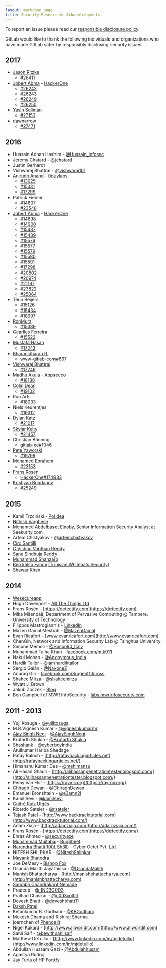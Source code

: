 ```yaml
---
layout: markdown_page
title: Security Researcher Acknowledgments
---
```


To report an issue please read our [responsible disclosure policy](/disclosure).

GitLab would like to thank the following individuals and organizations who have
made GitLab safer by responsibly disclosing security issues.

## 2017

- [Jason Ritzke](https://twitter.com/rtzq0)
  - [#26411](https://gitlab.com/gitlab-org/gitlab-ce/issues/26411)
- [Jobert Abma](https://twitter.com/jobertabma) - [HackerOne](https://hackerone.com/jobert)
  - [#26242](https://gitlab.com/gitlab-org/gitlab-ce/issues/26242)
  - [#26243](https://gitlab.com/gitlab-org/gitlab-ce/issues/26243)
  - [#26249](https://gitlab.com/gitlab-org/gitlab-ce/issues/26249)
  - [#26250](https://gitlab.com/gitlab-org/gitlab-ce/issues/26250)
- [Yasin Soliman](https://twitter.com/SecurityYasin)
  - [#27153](https://gitlab.com/gitlab-org/gitlab-ce/issues/27153)
- [dawnarrow](https://hackerone.com/dawnarrow)
  - [#27471](https://gitlab.com/gitlab-org/gitlab-ce/issues/27471)

## 2016

- Hussain Adnan Hashim - [@Hussain_infosec](https://www.facebook.com/profile.php?id=100004366368341)
- Jérémy Chatard - [@jchatard](https://twitter.com/jchatard)
- Justin Gerhardt
- Vishwaraj Bhattrai - [@vishwaraj101](https://twitter.com/vishwaraj101)
- [Anirudh Anand](https://hackerone.com/a0xnirudh) - [0daylabs](https://www.0daylabs.com/)
  - [#13625](https://gitlab.com/gitlab-org/gitlab-ce/issues/13625)
  - [#15331](https://gitlab.com/gitlab-org/gitlab-ce/issues/15331)
  - [#17299](https://gitlab.com/gitlab-org/gitlab-ce/issues/17299)
- Patrick Fiedler
  - [#14607](https://gitlab.com/gitlab-org/gitlab-ce/issues/14607)
  - [#23548](https://gitlab.com/gitlab-org/gitlab-ce/issues/23548)
- [Jobert Abma](https://twitter.com/jobertabma) - [HackerOne](https://hackerone.com/jobert)
  - [#14898](https://gitlab.com/gitlab-org/gitlab-ce/issues/14898)
  - [#14900](https://gitlab.com/gitlab-org/gitlab-ce/issues/14900)
  - [#15437](https://gitlab.com/gitlab-org/gitlab-ce/issues/15437)
  - [#15439](https://gitlab.com/gitlab-org/gitlab-ce/issues/15439)
  - [#15576](https://gitlab.com/gitlab-org/gitlab-ce/issues/15576)
  - [#15577](https://gitlab.com/gitlab-org/gitlab-ce/issues/15577)
  - [#15579](https://gitlab.com/gitlab-org/gitlab-ce/issues/15579)
  - [#15580](https://gitlab.com/gitlab-org/gitlab-ce/issues/15580)
  - [#15591](https://gitlab.com/gitlab-org/gitlab-ce/issues/15591)
  - [#17298](https://gitlab.com/gitlab-org/gitlab-ce/issues/17298)
  - [#20802](https://gitlab.com/gitlab-org/gitlab-ce/issues/20802)
  - [#20974](https://gitlab.com/gitlab-org/gitlab-ce/issues/20974)
  - [#21167](https://gitlab.com/gitlab-org/gitlab-ce/issues/21167)
  - [#23822](https://gitlab.com/gitlab-org/gitlab-ce/issues/23822)
  - [#25064](https://gitlab.com/gitlab-org/gitlab-ce/issues/25064)
- Teun Beijers
  - [#15126](https://gitlab.com/gitlab-org/gitlab-ce/issues/15126)
  - [#15434](https://gitlab.com/gitlab-org/gitlab-ce/issues/15434)
  - [#18997](https://gitlab.com/gitlab-org/gitlab-ce/issues/18997)
- [RonMurz](https://hackerone.com/ronmurz)
  - [#15389](https://gitlab.com/gitlab-org/gitlab-ce/issues/15389)
- Gearlles Ferreira
  - [#15522](https://gitlab.com/gitlab-org/gitlab-ce/issues/15522)
- [Mustafa Hasan](https://twitter.com/strukt93)
  - [#17243](https://gitlab.com/gitlab-org/gitlab-ce/issues/17243)
- [Bharanidharan R.](https://www.linkedin.com/in/bharanidharanceh)
  - [www-gitlab-com#667](https://gitlab.com/gitlab-com/www-gitlab-com/issues/667)
- [Vishwaraj Bhattrai](https://hackerone.com/vraj)
  - [#17249](https://gitlab.com/gitlab-org/gitlab-ce/issues/17249)
- [Madhu Akula](http://twitter.com/madhuakula) - [Appsecco](http://appsecco.com)
  - [#18188](https://gitlab.com/gitlab-org/gitlab-ce/issues/18188)
- [Colin Dean](https://hackerone.com/colindean)
  - [#19102](https://gitlab.com/gitlab-org/gitlab-ce/issues/19102)
- Ron Arts
  - [#18033](https://gitlab.com/gitlab-org/gitlab-ce/issues/18033)
- Niels Keurentjes
  - [#19312](https://gitlab.com/gitlab-org/gitlab-ce/issues/19312)
- [Dylan Katz](https://dylankatz.com)
  - [#21017](https://gitlab.com/gitlab-org/gitlab-ce/issues/21017)
- [Skylar Kelty](https://hackerone.com/skylarkelty)
  - [#21457](https://gitlab.com/gitlab-org/gitlab-ce/issues/21457)
- Christian Bönning
  - [gitlab-ee#1046](https://gitlab.com/gitlab-org/gitlab-ee/issues/1046)
- [Pete Yaworski](https://twitter.com/yaworsk)
  - [#19799](https://gitlab.com/gitlab-org/gitlab-ce/issues/19799)
- [Mohamed Ebrahem](https://www.facebook.com/PSX0S404)
  - [#23153](https://gitlab.com/gitlab-org/gitlab-ce/issues/23153)
- [Frans Rosén](https://hackerone.com/fransrosen)
  - [HackerOne#174983](https://hackerone.com/reports/174983)
- [Kristiyan Bogdanov](https://www.linkedin.com/in/kristiyan-bogdanov-86641a60)
  - [#25249](https://gitlab.com/gitlab-org/gitlab-ce/issues/25249)

## 2015

- Kamil Trzciński - [Polidea](http://www.polidea.com/)
- [Nithish Varghese](https://www.facebook.com/nithish.varghese)
- Mohamed Abdelbaset Elnoby, Senior Information Security Analyst at Seekurity.com
- Artem Chistyakov - [@artemchistyakov](https://twitter.com/artemchistyakov)
- [Ciro Santilli](http://www.cirosantilli.com/)
- [C Vishnu Vardhan Reddy](https://www.facebook.com/vishnu.dfx)
- [Sane Sindhuja Reddy](https://www.facebook.com/sindhuja.reddy.137)
- [Muhammad Shahzaib](http://www.facebook.com/shazaib.malik.56)
- [Ben khlifa Fahmi](https://twitter.com/benkhlifa_fahmi) [(Tunisian Whitehats Security)](http://benkhlifa.com/)
- [Shawar Khan](https://www.facebook.com/shawarkhanskofficial)

## 2014

- [Wesecureapp](http://wesecureapp.com)
- Hugh Davenport - [All The Things Ltd](http://allthethings.co.nz)
- Frans Rosén - [https://detectify.com](https://detectify.com)
- Mika Mäenpää, Department of Pervasive Computing @ Tampere. University of Technology
- Filippos Mastrogiannis - [LinkedIn](https://www.linkedin.com/pub/filippos-mastrogiannis/68/132/177)
- Mazen Gamal Mesbah - [@MazenGamal](https://twitter.com/mazengamal)
- Evan Ricafort - [www.evanricafort.com](http://www.evanricafort.com)
- ChenQin, Network and Information Security Lab @ Tsinghua University
- Simone Memoli - [@Simon90_Italy](https://twitter.com/Simon90_Italy)
- Muhammad Talha Khan - [facebook.com/mtk911](https://www.facebook.com/mtk911)
- Nakul Mohan - [@Anonymous_India](https://twitter.com/Nakul_Mohan_Cia)
- Hardik Tailor - [@iamhardiktailor](https://twitter.com/iamhardiktailor)
- Sergio Galán - [@NaxoneZ](https://twitter.com/NaxoneZ)
- Anurag Giri - [facebook.com/Surgent10cross](https://www.facebook.com/Surgent10cross)
- Shahee Mirza - [@shaheemirza](https://twitter.com/shaheemirza)
- Wyatt J. Brown
- Jakub Zoczek - [Blog](http://zoczus.blogspot.com)
- Ben Campbell of MWR InfoSecurity - [labs.mwrinfosecurity.com](https://labs.mwrinfosecurity.com)

## 2011 - 2013

- Yuji Kosuga - [@yujikosuga](https://twitter.com/yujikosuga)
- M.R.Vignesh Kumar - [@vigneshkumarmr](https://twitter.com/vigneshkumarmr)
- [Ajay Singh Negi](http://computersecuritywithethicalhacking.blogspot.in/) - [@AjaySinghNegi](https://twitter.com/ajaysinghnegi)
- Krutarth Shukla - [@Krutarth Shukla](https://twitter.com/KrutarthShukla)
- [Shashank](http://www.freemium-devils.in/) - [@cyberboyIndia](https://twitter.com/cyberboyIndia)
- Atulkumar Hariba Shedage
- Rafay Baloch - [http://rafayhackingarticles.net](http://rafayhackingarticles.net/)
- Himanshu Kumar Das - [@mehimansu](https://twitter.com/mehimansu)
- Ali Hasan Ghauri - [http://alihassanpenetrationtester.blogspot.com/](http://alihassanpenetrationtester.blogspot.com/)
- Remy van Elst - [https://raymii.org](https://raymii.org/)
- Chiragh Dewan - [@ChiraghDewan](https://twitter.com/ChiraghDewan)
- Emanuel Bronshtein - [@e3amn2l](https://twitter.com/e3amn2l)
- Kamil Sevi - [@kamilsevi](https://twitter.com/kamilsevi)
- [Guifré Ruiz Utgés](https://linkedin.com/in/guifre)
- Ricardo Sateler - [@rsateler](https://twitter.com/rsateler)
- Tejash Patel - [http://www.backtracktutorial.com](http://www.backtracktutorial.com/)
- Adam Ziaja - [http://adamziaja.com](http://adamziaja.com/)
- Frans Rosén - [https://detectify.com](https://detectify.com/)
- Ehraz Ahmed - [@securityexe](https://twitter.com/securityexe)
- [Muhammad Mujtaba](http://www.twitter.com/mushti) - [BugSheet](http://www.bugsheet.com)
- [Narendra Bhati(R00t Sh3ll)](https://twitter.com/imnarendrabhati) - Cyber Octet Pvt. Ltd.
- NITESH SHILPKAR - [@NiteshShilpkar](https://twitter.com/NiteshShilpkar)
- [Mayank Bhatodra](https://www.facebook.com/iamyourfri3nd)
- Joe DeMesy - [Bishop Fox](http://www.bishopfox.com/)
- Osanda Malith Jayathissa - [@OsandaMalith](https://twitter.com/OsandaMalith)
- Manish Bhattacharya - [http://manishbhattacharya.com](http://manishbhattacharya.com)
- [Saurabh Chandrakant Nemade](https://www.facebook.com/saurabh.nemade)
- Pradeep - [@_IND3C0D3](https://twitter.com/_IND3C0D3)
- Pralhad Chaskar - [@c0d3xpl0it](https://twitter.com/c0d3xpl0it)
- Devesh Bhatt - [@deveshbhatt11](https://twitter.com/deveshbhatt11)
- [Daksh Patel](https://facebook.com/dakshxss)
- Ketankumar B. Godhani - [@KBGodhani](https://twitter.com/KBGodhani)
- Mukesh Dhama and Rishiraj Sharma
- joernchen of [Phenoelit](http://www.phenoelit.de/)
- Nigel Kukard - [http://www.allworldit.com](http://www.allworldit.com)
- Sahil Saif - [@bewithsahilsaif](https://twitter.com/bewithsahilsaif)
- Matthew DeTullio - [http://www.linkedin.com/in/mjdetullio](http://www.linkedin.com/in/mjdetullio)
- Abdullah Hussam Gazi - [@Abdulahhusam](https://twitter.com/Abdulahhusam)
- Agastya Rudroj
- Jay Turla of HP Fortify
